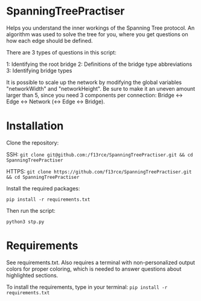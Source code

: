 # SpanningTreePractiser
Helps you understand the inner workings of the Spanning Tree protocol. An algorithm was used to solve the tree for you, where you get questions on how each edge should be defined.

There are 3 types of questions in this script:

1: Identifying the root bridge
2: Definitions of the bridge type abbreviations
3: Identifying bridge types

It is possible to scale up the network by modifying the global variables "networkWidth" and "networkHeight". Be sure to make it an uneven amount larger than 5, since you need 3 components per connection: Bridge <-> Edge <-> Network (<-> Edge <-> Bridge).

# Installation

Clone the repository:

SSH: ``git clone git@github.com:/f13rce/SpanningTreePractiser.git && cd SpanningTreePractiser``

HTTPS: ``git clone https://github.com/f13rce/SpanningTreePractiser.git && cd SpanningTreePractiser``

Install the required packages:

``pip install -r requirements.txt``

Then run the script:

``python3 stp.py``

# Requirements

See requirements.txt. Also requires a terminal with non-personalized output colors for proper coloring, which is needed to answer questions about highlighted sections.

To install the requirements, type in your terminal: ``pip install -r requirements.txt``
